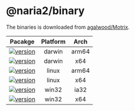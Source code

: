 # @naria2/binary

The binaries is downloaded from [agalwood/Motrix](https://github.com/agalwood/Motrix).

| Pacakge | Platform | Arch |
| :-----: | :------: | :--: |
| [![version](https://img.shields.io/npm/v/@naria2/darwin-arm64?label=@naria2/darwin-arm64)](https://www.npmjs.com/package/@naria2/darwin-arm64) | darwin | arm64 |
| [![version](https://img.shields.io/npm/v/@naria2/darwin-x64?label=@naria2/darwin-x64)](https://www.npmjs.com/package/@naria2/darwin-x64)       | darwin | x64   |
| [![version](https://img.shields.io/npm/v/@naria2/linux-arm64?label=@naria2/linux-arm64)](https://www.npmjs.com/package/@naria2/linux-arm64)    | linux  | arm64 |
| [![version](https://img.shields.io/npm/v/@naria2/linux-arm64?label=@naria2/linux-x64)](https://www.npmjs.com/package/@naria2/linux-x64)        | linux  | x64   |
| [![version](https://img.shields.io/npm/v/@naria2/win32-ia32?label=@naria2/win32-ia32)](https://www.npmjs.com/package/@naria2/win32-ia32)       | win32  | ia32  |
| [![version](https://img.shields.io/npm/v/@naria2/win32-x64?label=@naria2/win32-x64)](https://www.npmjs.com/package/@naria2/win32-x64)          | win32  | x64   |
